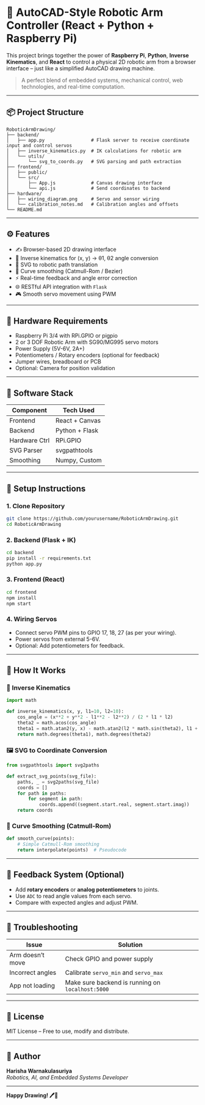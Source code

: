 
# 🤖 AutoCAD-Style Robotic Arm Controller (React + Python + Raspberry Pi)

This project brings together the power of **Raspberry Pi**, **Python**, **Inverse Kinematics**, and **React** to control a physical 2D robotic arm from a browser interface – just like a simplified AutoCAD drawing machine.

> A perfect blend of embedded systems, mechanical control, web technologies, and real-time computation.

---

## 📦 Project Structure

```
RoboticArmDrawing/
├── backend/
│   ├── app.py                 # Flask server to receive coordinate input and control servos
│   ├── inverse_kinematics.py  # IK calculations for robotic arm
│   └── utils/
│       └── svg_to_coords.py   # SVG parsing and path extraction
├── frontend/
│   ├── public/
│   └── src/
│       ├── App.js             # Canvas drawing interface
│       └── api.js             # Send coordinates to backend
├── hardware/
│   ├── wiring_diagram.png     # Servo and sensor wiring
│   └── calibration_notes.md   # Calibration angles and offsets
└── README.md
```

---

## ⚙️ Features

- ✍️ Browser-based 2D drawing interface
- 🔁 Inverse kinematics for (x, y) → θ1, θ2 angle conversion
- 📐 SVG to robotic path translation
- 🎯 Curve smoothing (Catmull-Rom / Bezier)
- ⚡ Real-time feedback and angle error correction
- 🌐 RESTful API integration with `Flask`
- 🎮 Smooth servo movement using PWM

---

## 🧰 Hardware Requirements

- Raspberry Pi 3/4 with RPi.GPIO or pigpio
- 2 or 3 DOF Robotic Arm with SG90/MG995 servo motors
- Power Supply (5V-6V, 2A+)
- Potentiometers / Rotary encoders (optional for feedback)
- Jumper wires, breadboard or PCB
- Optional: Camera for position validation

---

## 🧪 Software Stack

| Component     | Tech Used       |
|---------------|-----------------|
| Frontend      | React + Canvas  |
| Backend       | Python + Flask  |
| Hardware Ctrl | RPi.GPIO        |
| SVG Parser    | svgpathtools    |
| Smoothing     | Numpy, Custom   |

---

## 🚀 Setup Instructions

### 1. Clone Repository

```bash
git clone https://github.com/yourusername/RoboticArmDrawing.git
cd RoboticArmDrawing
```

### 2. Backend (Flask + IK)

```bash
cd backend
pip install -r requirements.txt
python app.py
```

### 3. Frontend (React)

```bash
cd frontend
npm install
npm start
```

### 4. Wiring Servos

- Connect servo PWM pins to GPIO 17, 18, 27 (as per your wiring).
- Power servos from external 5-6V.
- Optional: Add potentiometers for feedback.

---

## 🧠 How It Works

### 🧮 Inverse Kinematics

```python
import math

def inverse_kinematics(x, y, l1=10, l2=10):
    cos_angle = (x**2 + y**2 - l1**2 - l2**2) / (2 * l1 * l2)
    theta2 = math.acos(cos_angle)
    theta1 = math.atan2(y, x) - math.atan2(l2 * math.sin(theta2), l1 + l2 * math.cos(theta2))
    return math.degrees(theta1), math.degrees(theta2)
```

### 🖼️ SVG to Coordinate Conversion

```python
from svgpathtools import svg2paths

def extract_svg_points(svg_file):
    paths, _ = svg2paths(svg_file)
    coords = []
    for path in paths:
        for segment in path:
            coords.append((segment.start.real, segment.start.imag))
    return coords
```

### 📐 Curve Smoothing (Catmull-Rom)

```python
def smooth_curve(points):
    # Simple Catmull-Rom smoothing
    return interpolate(points)  # Pseudocode
```

---

## 🧠 Feedback System (Optional)

- Add **rotary encoders** or **analog potentiometers** to joints.
- Use `ADC` to read angle values from each servo.
- Compare with expected angles and adjust PWM.

---

## 🧪 Troubleshooting

| Issue | Solution |
|-------|----------|
| Arm doesn’t move | Check GPIO and power supply |
| Incorrect angles | Calibrate `servo_min` and `servo_max` |
| App not loading | Make sure backend is running on `localhost:5000` |

---

## 📄 License

MIT License – Free to use, modify and distribute.

---

## 📢 Author

**Harisha Warnakulasuriya**  
_Robotics, AI, and Embedded Systems Developer_

---

**Happy Drawing! 🖊️🤖**
